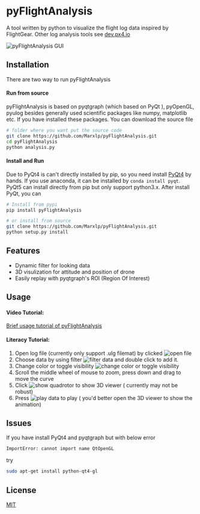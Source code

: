 pyFlightAnalysis
================

A tool written by python to visualize the flight log data inspired by FlightGear. Other log analysis tools see [dev.px4.io](https://dev.px4.io/advanced-ulog-file-format.html)

![pyFlightAnalysis GUI](https://github.com/Marxlp/pyFlightAnalysis/blob/master/images/gui.png)

Installation
------------

There are two way to run pyFlightAnalysis

#### Run from source 
pyFlightAnalysis is based on pyqtgraph (which based on PyQt ), pyOpenGL, pyulog besides generally used scientific packages like numpy, matplotlib etc. If you have installed these packages. You can download the source file 

```bash
# folder where you want put the source code
git clone https://github.com/Marxlp/pyFlightAnalysis.git
cd pyFlightAnalysis
python analysis.py
```

#### Install and Run

Due to PyQt4 is can't directly installed by pip, so you need install [PyQt4](https://riverbankcomputing.com/software/pyqt/download) by hands. If you use anaconda, it can be installed by `conda install pyqt`. PyQt5 can install directly from pip but only support python3.x. After install PyQt, you can
```bash
# Install from pypi
pip install pyFlightAnalysis

# or install from source
git clone https://github.com/Marxlp/pyFlightAnalysis.git
python setup.py install
```

Features
--------
* Dynamic filter for looking data
* 3D visulization for attitude and position of drone
* Easily replay with pyqtgraph's ROI (Region Of Interest)

Usage
-----

#### Video Tutorial:
[Brief usage tutorial of pyFlightAnalysis](https://youtu.be/g05gXfujbFY)

#### Literacy Tutorial:
1. Open log file (currently only support .ulg filemat) by clicked ![open file][open_file]
2. Choose data by using filter ![filter data][filter_data]
 and double click to add it.
3. Change color or toggle visibility 
  ![change color or toggle visibility][modify_graph]
4. Scroll the middle wheel of mouse to zoom, press down and drag to move the curve 
5. Click ![show quadrotor][show_quadrotor] to show 3D viewer ( currently may not be robust) 
6. Press ![play data][play_data] to play ( you'd better open the 3D viewer to show the animation)

Issues
------

If you have install PyQt4 and pyqtgraph but with below error
```bash
ImportError: cannot import name QtOpenGL
```
try
```bash
sudo apt-get install python-qt4-gl
```
 
License
-------
[MIT](https://github.com/Marxlp/pyFlightAnalysis/LICENSE)

[open_file]: https://github.com/Marxlp/pyFlightAnalysis/blob/master/images/open_file.png
[filter_data]: https://github.com/Marxlp/pyFlightAnalysis/blob/master/images/filter_data.png
[modify_graph]: https://github.com/Marxlp/pyFlightAnalysis/blob/master/images/modify_graph.png
[show_quadrotor]:https://github.com/Marxlp/pyFlightAnalysis/blob/master/images/show_quadrotor.png
[play_data]:https://github.com/Marxlp/pyFlightAnalysis/blob/master/images/play_data.png
